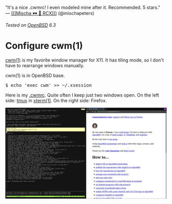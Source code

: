 "It's a nice .cwmrc! I even modeled mine after it. Recommended.
5&nbsp;stars."<br>&mdash;
[(((Mischa &#x1F576; &#x1F421; RCX)))](https://twitter.com/mischapeters/status/987004963682430976 "19 Apr 2018")
(@mischapeters)

_Tested on [OpenBSD](/openbsd/) 6.3_

# Configure cwm(1)  

[cwm(1)](http://man.openbsd.org/cwm.1) is my favorite window manager
for X11. It has tiling mode, so I don't have to rearrange windows
manually. 

cwm(1) is in OpenBSD base.

<pre>
$ echo 'exec cwm' >> ~/.xsession
</pre> 

Here is my [.cwmrc](/openbsd/cwmrc). Quite often I keep just two
windows open. On the left side: [tmux](/tmux.html) in
[xterm(1)](http://man.openbsd.org/xterm.1). On the right side:
Firefox.

[![desktop](desktop.jpeg)](desktop.png)
